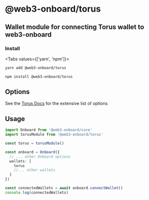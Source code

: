 # @web3-onboard/torus

## Wallet module for connecting Torus wallet to web3-onboard

### Install

<Tabs values={['yarn', 'npm']}>
<TabPanel value="yarn">

```sh copy
yarn add @web3-onboard/torus
```

  </TabPanel>
  <TabPanel value="npm">

```sh copy
npm install @web3-onboard/torus
```

  </TabPanel>
</Tabs>

## Options

See the [Torus Docs](https://docs.tor.us/wallet/api-reference/class) for the extensive list of options

## Usage

```typescript
import Onboard from '@web3-onboard/core'
import torusModule from '@web3-onboard/torus'

const torus = torusModule()

const onboard = Onboard({
  // ... other Onboard options
  wallets: [
    torus
    //... other wallets
  ]
})

const connectedWallets = await onboard.connectWallet()
console.log(connectedWallets)
```
